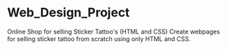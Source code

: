 # Web_Design_Project
Online Shop for selling Sticker Tattoo's (HTML and CSS)
Create webpages for selling sticker tattoo from scratch using only HTML and CSS.
